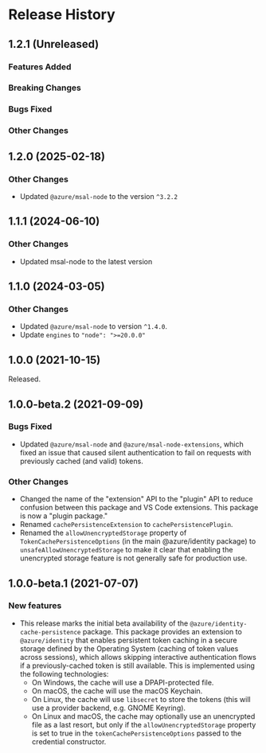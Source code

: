 # Release History

## 1.2.1 (Unreleased)

### Features Added

### Breaking Changes

### Bugs Fixed

### Other Changes

## 1.2.0 (2025-02-18)

### Other Changes

- Updated `@azure/msal-node` to the version `^3.2.2`

## 1.1.1 (2024-06-10)

### Other Changes

- Updated msal-node to the latest version

## 1.1.0 (2024-03-05)

### Other Changes

- Updated `@azure/msal-node` to version `^1.4.0`.
- Update `engines` to `"node": ">=20.0.0"`

## 1.0.0 (2021-10-15)

Released.

## 1.0.0-beta.2 (2021-09-09)

### Bugs Fixed

- Updated `@azure/msal-node` and `@azure/msal-node-extensions`, which fixed an issue that caused silent authentication to fail on requests with previously cached (and valid) tokens.

### Other Changes

- Changed the name of the "extension" API to the "plugin" API to reduce confusion between this package and VS Code extensions. This package is now a "plugin package."
- Renamed `cachePersistenceExtension` to `cachePersistencePlugin`.
- Renamed the `allowUnencryptedStorage` property of `TokenCachePersistenceOptions` (in the main @azure/identity package) to `unsafeAllowUnencryptedStorage` to make it clear that enabling the unencrypted storage feature is not generally safe for production use.

## 1.0.0-beta.1 (2021-07-07)

### New features

- This release marks the initial beta availability of the `@azure/identity-cache-persistence` package. This package provides an extension to `@azure/identity` that enables persistent token caching in a secure storage defined by the Operating System (caching of token values across sessions), which allows skipping interactive authentication flows if a previously-cached token is still available. This is implemented using the following technologies:
  - On Windows, the cache will use a DPAPI-protected file.
  - On macOS, the cache will use the macOS Keychain.
  - On Linux, the cache will use `libsecret` to store the tokens (this will use a provider backend, e.g. GNOME Keyring).
  - On Linux and macOS, the cache may optionally use an unencrypted file as a last resort, but only if the `allowUnencryptedStorage` property is set to true in the `tokenCachePersistenceOptions` passed to the credential constructor.
